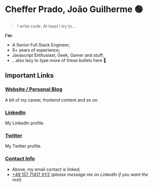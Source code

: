 # Cheffer Prado, João Guilherme 🟢

> I write code. At least I try to...

**I'm**:

- A Senior Full Stack Engineer;
- 9+ years of experience;
- Javascript Enthusiast, Geek, Gamer and stuff;
- ...also lazy to type more of these bullets here 👀

## Important Links

### [Website / Personal Blog](http://guicheffer.me/)

A bit of my career, frontend content and so on.

### [LinkedIn](https://www.linkedin.com/in/guicheffer/)

My LinkedIn profile.

### [Twitter](https://twitter.com/guicheffer)

My Twitter profile.

### [Contact Info](mailto:hi@guicheffer.me)

- Above, my email contact is linked;
- [+49 157 71417 XYZ](tel:+4915771417XXX) (_please message me on LinkedIn if you want the rest_)

